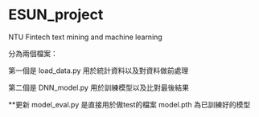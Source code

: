 # ESUN_project
NTU Fintech text mining and machine learning

分為兩個檔案：

第一個是 load_data.py 用於統計資料以及對資料做前處理

第二個是 DNN_model.py 用於訓練模型以及比對最後結果


**更新 model_eval.py 是直接用於做test的檔案
model.pth 為已訓練好的模型
